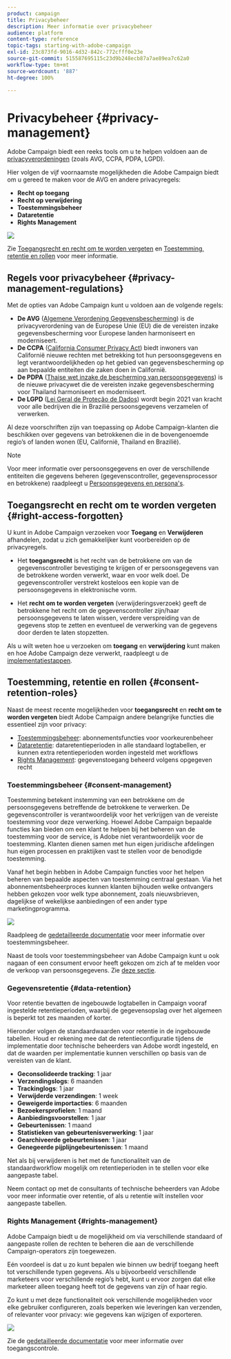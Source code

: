 ```yaml
---
product: campaign
title: Privacybeheer
description: Meer informatie over privacybeheer
audience: platform
content-type: reference
topic-tags: starting-with-adobe-campaign
exl-id: 23c873fd-9016-4d32-842c-772cfff0e23e
source-git-commit: 515587695115c23d9b248ecb87a7ae89ea7c62a0
workflow-type: tm+mt
source-wordcount: '887'
ht-degree: 100%

---
```


# Privacybeheer {#privacy-management}

Adobe Campaign biedt een reeks tools om u te helpen voldoen aan de [privacyverordeningen](#privacy-management-regulations) (zoals AVG, CCPA, PDPA, LGPD).

Hier volgen de vijf voornaamste mogelijkheden die Adobe Campaign biedt om u gereed te maken voor de AVG en andere privacyregels:
* **Recht op toegang**
* **Recht op verwijdering**
* **Toestemmingsbeheer**
* **Dataretentie**
* **Rights Management**

![](assets/privacy-gdpr-use-cases.png)

Zie [Toegangsrecht en recht om te worden vergeten](#right-access-forgotten) en [Toestemming, retentie en rollen](#consent-retention-roles) voor meer informatie.

<!--This section presents general information on what Privacy management is and the features provided by Adobe Campaign to manage the [Right to Access and Right to be Forgotten](#right-access-forgotten).

It also contains information on important features to manage Privacy ([Consent, Retention and Roles](#consent-retention-roles)), as well as best practices to help you with your Privacy compliance when using Adobe Campaign.-->

## Regels voor privacybeheer {#privacy-management-regulations}

Met de opties van Adobe Campaign kunt u voldoen aan de volgende regels:

* **De AVG** ([Algemene Verordening Gegevensbescherming](https://ec.europa.eu/info/law/law-topic/data-protection/reform/what-does-general-data-protection-regulation-gdpr-govern_en)) is de privacyverordening van de Europese Unie (EU) die de vereisten inzake gegevensbescherming voor Europese landen harmoniseert en moderniseert.
* **De CCPA** ([California Consumer Privacy Act](https://leginfo.legislature.ca.gov/faces/codes_displayText.xhtml?lawCode=CIV&amp;division=3.&amp;title=1.81.5.&amp;part=4.&amp;chapter=&amp;article=)) biedt inwoners van Californië nieuwe rechten met betrekking tot hun persoonsgegevens en legt verantwoordelijkheden op het gebied van gegevensbescherming op aan bepaalde entiteiten die zaken doen in Californië.
* **De PDPA** ([Thaise wet inzake de bescherming van persoonsgegevens](https://secureprivacy.ai/thailand-pdpa-summary-what-businesses-need-to-know/)) is de nieuwe privacywet die de vereisten inzake gegevensbescherming voor Thailand harmoniseert en moderniseert.
* **De LGPD** ([Lei Geral de Proteção de Dados](https://iapp.org/media/pdf/resource_center/Brazilian_General_Data_Protection_Law.pdf)) wordt begin 2021 van kracht voor alle bedrijven die in Brazilië persoonsgegevens verzamelen of verwerken.

Al deze voorschriften zijn van toepassing op Adobe Campaign-klanten die beschikken over gegevens van betrokkenen die in de bovengenoemde regio’s of landen wonen (EU, Californië, Thailand en Brazilië).

<!--Several Privacy capabilities are available in Adobe Campaign, including consent management, data retention settings, and rights management. See [Consent, Retention and Roles](#consent-retention-roles). In addition to this, Adobe Campaign helps facilitate your readiness as Data Controller for certain Privacy requests. See [Right to Access and Right to be Forgotten](#right-access-forgotten).-->

>[!NOTE]
>
>Voor meer informatie over persoonsgegevens en over de verschillende entiteiten die gegevens beheren (gegevenscontroller, gegevensprocessor en betrokkene) raadpleegt u [Persoonsgegevens en persona&#39;s](../../platform/using/privacy-and-recommendations.md#personal-data).

## Toegangsrecht en recht om te worden vergeten {#right-access-forgotten}

U kunt in Adobe Campaign verzoeken voor **Toegang** en **Verwijderen** afhandelen, zodat u zich gemakkelijker kunt voorbereiden op de privacyregels.

* Het **toegangsrecht** is het recht van de betrokkene om van de gegevenscontroller bevestiging te krijgen of er persoonsgegevens van de betrokkene worden verwerkt, waar en voor welk doel. De gegevenscontroller verstrekt kosteloos een kopie van de persoonsgegevens in elektronische vorm.

* Het **recht om te worden vergeten** (verwijderingsverzoek) geeft de betrokkene het recht om de gegevenscontroller zijn/haar persoonsgegevens te laten wissen, verdere verspreiding van de gegevens stop te zetten en eventueel de verwerking van de gegevens door derden te laten stopzetten.

Als u wilt weten hoe u verzoeken om **toegang** en **verwijdering** kunt maken en hoe Adobe Campaign deze verwerkt, raadpleegt u de [implementatiestappen](../../platform/using/privacy-requests.md).

<!--Tutorials on Privacy management in Campaign Standard are also available [here](https://experienceleague.adobe.com/docs/campaign-standard-learn/tutorials/privacy/privacy-overview.html).
https://experienceleague.adobe.com/docs/campaign-standard-learn/tutorials/privacy/privacy-overview.html?lang=en-->

## Toestemming, retentie en rollen {#consent-retention-roles}

Naast de meest recente mogelijkheden voor **toegangsrecht** en **recht om te worden vergeten** biedt Adobe Campaign andere belangrijke functies die essentieel zijn voor privacy:

* [Toestemmingsbeheer](#consent-management): abonnementsfuncties voor voorkeurenbeheer
* [Dataretentie](#data-retention): dataretentieperioden in alle standaard logtabellen, er kunnen extra retentieperioden worden ingesteld met workflows
* [Rights Management](#rights-management): gegevenstoegang beheerd volgens opgegeven recht

### Toestemmingsbeheer {#consent-management}

Toestemming betekent instemming van een betrokkene om de persoonsgegevens betreffende de betrokkene te verwerken. De gegevenscontroller is verantwoordelijk voor het verkrijgen van de vereiste toestemming voor deze verwerking. Hoewel Adobe Campaign bepaalde functies kan bieden om een klant te helpen bij het beheren van de toestemming voor de service, is Adobe niet verantwoordelijk voor de toestemming. Klanten dienen samen met hun eigen juridische afdelingen hun eigen processen en praktijken vast te stellen voor de benodigde toestemming.

Vanaf het begin hebben in Adobe Campaign functies voor het helpen beheren van bepaalde aspecten van toestemming centraal gestaan. Via het abonnementsbeheerproces kunnen klanten bijhouden welke ontvangers hebben gekozen voor welk type abonnement, zoals nieuwsbrieven, dagelijkse of wekelijkse aanbiedingen of een ander type marketingprogramma.

![](assets/privacy-consent-management.png)

Raadpleeg de [gedetailleerde documentatie](../../delivery/using/managing-subscriptions.md) voor meer informatie over toestemmingsbeheer.

Naast de tools voor toestemmingsbeheer van Adobe Campaign kunt u ook nagaan of een consument ervoor heeft gekozen om zich af te melden voor de verkoop van persoonsgegevens. Zie [deze sectie](../../platform/using/privacy-requests.md#sale-of-personal-information-ccpa).

### Gegevensretentie {#data-retention}

Voor retentie bevatten de ingebouwde logtabellen in Campaign vooraf ingestelde retentieperioden, waarbij de gegevensopslag over het algemeen is beperkt tot zes maanden of korter.

Hieronder volgen de standaardwaarden voor retentie in de ingebouwde tabellen. Houd er rekening mee dat de retentieconfiguratie tijdens de implementatie door technische beheerders van Adobe wordt ingesteld, en dat de waarden per implementatie kunnen verschillen op basis van de vereisten van de klant.

* **Geconsolideerde tracking**: 1 jaar
* **Verzendingslogs**: 6 maanden
* **Trackinglogs**: 1 jaar
* **Verwijderde verzendingen**: 1 week
* **Geweigerde importacties**: 6 maanden
* **Bezoekersprofielen**: 1 maand
* **Aanbiedingsvoorstellen**: 1 jaar
* **Gebeurtenissen**: 1 maand
* **Statistieken van gebeurtenisverwerking**: 1 jaar
* **Gearchiveerde gebeurtenissen**: 1 jaar
* **Genegeerde pijplijngebeurtenissen**: 1 maand

Net als bij verwijderen is het met de functionaliteit van de standaardworkflow mogelijk om retentieperioden in te stellen voor elke aangepaste tabel.

Neem contact op met de consultants of technische beheerders van Adobe voor meer informatie over retentie, of als u retentie wilt instellen voor aangepaste tabellen.

### Rights Management {#rights-management}

Adobe Campaign biedt u de mogelijkheid om via verschillende standaard of aangepaste rollen de rechten te beheren die aan de verschillende Campaign-operators zijn toegewezen.

Eén voordeel is dat u zo kunt bepalen wie binnen uw bedrijf toegang heeft tot verschillende typen gegevens. Als u bijvoorbeeld verschillende marketeers voor verschillende regio’s hebt, kunt u ervoor zorgen dat elke marketeer alleen toegang heeft tot de gegevens van zijn of haar regio.

Zo kunt u met deze functionaliteit ook verschillende mogelijkheden voor elke gebruiker configureren, zoals beperken wie leveringen kan verzenden, of relevanter voor privacy: wie gegevens kan wijzigen of exporteren.

![](assets/privacy-user-management.png)

Zie de [gedetailleerde documentatie](../../platform/using/access-management.md) voor meer informatie over toegangscontrole.
